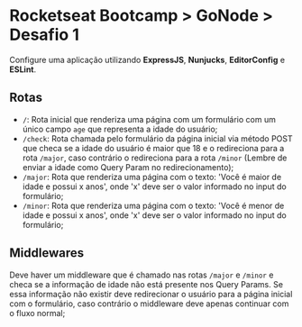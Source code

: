 # Rocketseat Bootcamp > GoNode > Desafio 1

Configure uma aplicação utilizando **ExpressJS**, **Nunjucks**, **EditorConfig** e **ESLint**.

## Rotas

- `/`: Rota inicial que renderiza uma página com um formulário com um único campo `age` que representa a idade do usuário;
- `/check`: Rota chamada pelo formulário da página inicial via método POST que checa se a idade do usuário é maior que 18 e o redireciona para a rota `/major`, caso contrário o redireciona para a rota `/minor` (Lembre de enviar a idade como Query Param no redirecionamento);
- `/major`: Rota que renderiza uma página com o texto: 'Você é maior de idade e possui x anos', onde 'x' deve ser o valor informado no input do formulário;
- `/minor`: Rota que renderiza uma página com o texto: 'Você é menor de idade e possui x anos', onde 'x' deve ser o valor informado no input do formulário;

## Middlewares

Deve haver um middleware que é chamado nas rotas `/major` e `/minor` e checa se a informação de idade não está presente nos Query Params. Se essa informação não existir deve redirecionar o usuário para a página inicial com o formulário, caso contrário o middleware deve apenas continuar com o fluxo normal;
